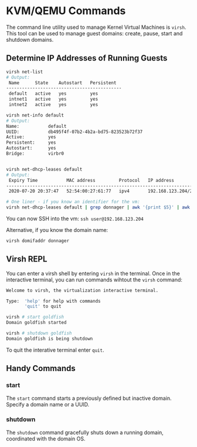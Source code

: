 # KVM/QEMU Commands

The command line utility used to manage Kernel Virtual Machines is `virsh`. This tool can be used to manage guest domains: create, pause, start and shutdown domains.

Determine IP Addresses of Running Guests
----------------------------------------

```bash
virsh net-list
# Output:
 Name      State    Autostart   Persistent
--------------------------------------------
 default   active   yes         yes
 intnet1   active   yes         yes
 intnet2   active   yes         yes

virsh net-info default
# Output:
Name:           default
UUID:           db495f4f-07b2-4b2a-bd75-823523b72f37
Active:         yes
Persistent:     yes
Autostart:      yes
Bridge:         virbr0


virsh net-dhcp-leases default
# Output:
 Expiry Time           MAC address         Protocol   IP address           Hostname   Client ID or DUID
---------------------------------------------------------------------------------------------------------
 2020-07-20 20:37:47   52:54:00:27:61:77   ipv4       192.168.123.204/24   donnager   -

# One liner - if you know an identifier for the vm:
virsh net-dhcp-leases default | grep donnager | awk '{print $5}' | awk -F / '{print $1}'
```
You can now SSH into the vm: `ssh user@192.168.123.204`

Alternative, if you know the domain name:

```bash
virsh domifaddr donnager
```

Virsh REPL
----------
You can enter a virsh shell by entering `virsh` in the terminal. Once in the interactive terminal, you can run commands wihtout the `virsh` command:

```bash
Welcome to virsh, the virtualization interactive terminal.

Type:  'help' for help with commands
       'quit' to quit

virsh # start goldfish
Domain goldfish started

virsh # shutdown goldfish
Domain goldfish is being shutdown

```

To quit the interative terminal enter `quit`.

Handy Commands
--------------

### start
The `start` command starts a previously defined but inactive domain. Specify a domain name or a UUID.

### shutdown
The `shutdown` command gracefully shuts down a running domain, coordinated with the domain OS.
